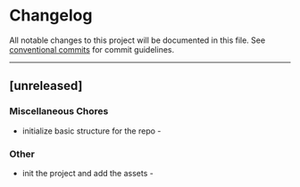 # Changelog

All notable changes to this project will be documented in this file. See [conventional commits](https://www.conventionalcommits.org/) for commit guidelines.

---

## [unreleased]

### Miscellaneous Chores

- initialize basic structure for the repo -

### Other

- init the project and add the assets -

<!-- generated by git-cliff -->
